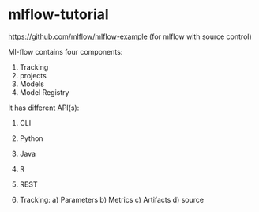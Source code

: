 # mlflow-tutorial
https://github.com/mlflow/mlflow-example (for mlflow with source control)

Ml-flow contains four components:
1) Tracking
2) projects
3) Models
4) Model Registry

It has different API(s):
1) CLI
2) Python
3) Java
4) R
5) REST

1) Tracking:
  a) Parameters
  b) Metrics
  c) Artifacts
  d) source
  

